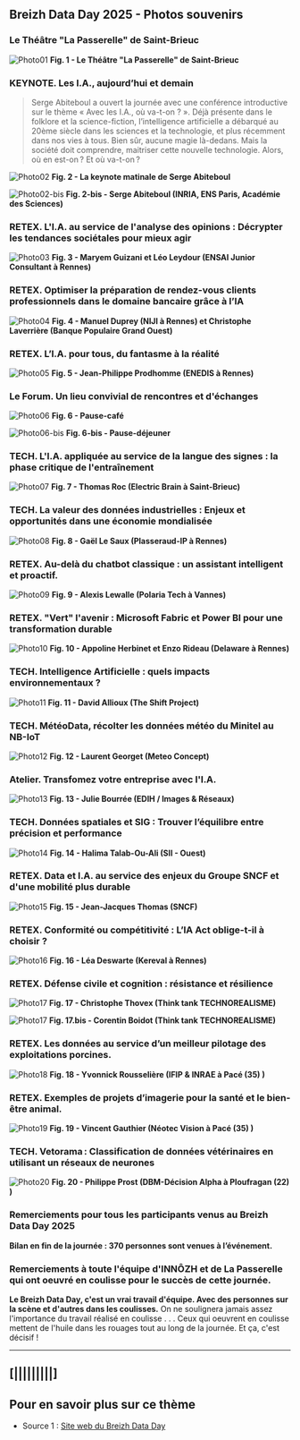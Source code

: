 ## Breizh Data Day 2025 - Photos souvenirs

### Le Théâtre "La Passerelle" de Saint-Brieuc
![Photo01](../illustrim//Photos/BDD2025/Theatre_La_Passerelle_BDD2025-01.jpg)
**Fig. 1 - Le Théâtre "La Passerelle" de Saint-Brieuc**
>

### KEYNOTE. Les I.A., aujourd’hui et demain
>Serge Abiteboul a ouvert la journée avec une conférence introductive sur le thème « Avec les I.A., où va-t-on ? ».
> Déjà présente dans le folklore et la science-fiction, l’intelligence artificielle a débarqué au 20ème siècle dans les sciences et la technologie, et plus récemment dans nos vies à tous.
> Bien sûr, aucune magie là-dedans. Mais la société doit comprendre, maitriser cette nouvelle technologie.
> Alors, où en est-on ? Et où va-t-on ?    
>
![Photo02](../illustrim/Photos/BDD2025/Keynote_S-Abiteboul_BD2025-01k.jpg)
**Fig. 2 - La keynote matinale de Serge Abiteboul**
>
![Photo02-bis](../illustrim/Photos/BDD2025/GT01_Serge_ABITEBOUL_Inria-001.jpg)
**Fig. 2-bis - Serge Abiteboul (INRIA, ENS Paris, Académie des Sciences)**
>

### RETEX. L'I.A. au service de l'analyse des opinions : Décrypter les tendances sociétales pour mieux agir
![Photo03](../illustrim/Photos/BDD2025/ENSAI_JE_BDD2025-01k.jpg)
**Fig. 3 - Maryem Guizani et Léo Leydour (ENSAI Junior Consultant à Rennes)**


### RETEX. Optimiser la préparation de rendez-vous clients professionnels dans le domaine bancaire grâce à l’IA
![Photo04](../illustrim/Photos/BDD2025/NIJI_BPGO_BDD2025-01k.jpg)
**Fig. 4 - Manuel Duprey (NIJI à Rennes) et Christophe Laverrière (Banque Populaire Grand Ouest)**

### RETEX. L’I.A. pour tous, du fantasme à la réalité
![Photo05](../illustrim/Photos/BDD2025/ENEDIS_BDD2025-01k.jpg)
**Fig. 5 - Jean-Philippe Prodhomme (ENEDIS à Rennes)**
> 


### Le Forum. Un lieu convivial de rencontres et d'échanges
![Photo06](../illustrim/Photos/BDD2025/Forum_BDD2025-01.jpg)
**Fig. 6 - Pause-café**
> 
![Photo06-bis](../illustrim/Photos/BDD2025/Forum_BDD2025-02.jpg)
**Fig. 6-bis - Pause-déjeuner**
>
> 

### TECH. L'I.A. appliquée au service de la langue des signes : la phase critique de l'entraînement
![Photo07](../illustrim/Photos/BDD2025/ELECTRIC-BRAIN_BD2025-01k.jpg)
**Fig. 7 - Thomas Roc (Electric Brain à Saint-Brieuc)**
>
>

### TECH. La valeur des données industrielles : Enjeux et opportunités dans une économie mondialisée
![Photo08](../illustrim/Photos/BDD2025/PLASSERAUD-IP_BDD2025-01k.jpg)
**Fig. 8 - Gaël Le Saux (Plasseraud-IP à Rennes)**
>
>

### RETEX. Au-delà du chatbot classique : un assistant intelligent et proactif.
![Photo09](../illustrim/Photos/BDD2025/Polaria_BDD2025-01.jpg)
**Fig. 9 - Alexis Lewalle (Polaria Tech à Vannes)**
>
>


### RETEX. "Vert" l'avenir : Microsoft Fabric et Power BI pour une transformation durable
![Photo10](../illustrim/Photos/BDD2025/Delaware_BDD2025-01k.jpg)
**Fig. 10 - Appoline Herbinet et Enzo Rideau (Delaware à Rennes)**
>
>

### TECH. Intelligence Artificielle : quels impacts environnementaux ?
![Photo11](../illustrim//Photos/BDD2025/11_David_Allioux_BDD2025.png)
**Fig. 11 - David Allioux (The Shift Project)**

### TECH. MétéoData, récolter les données météo du Minitel au NB-IoT
![Photo12](../illustrim//Photos/BDD2025/12_Laurent_Georget_BDD2025.jpg)
**Fig. 12 - Laurent Georget (Meteo Concept)**

### Atelier. Transfomez votre entreprise avec l'I.A.
![Photo13](../illustrim//Photos/BDD2025/13_Julie_Bourree_BDD2025.jpg)
**Fig. 13 - Julie Bourrée (EDIH / Images & Réseaux)**

### TECH. Données spatiales et SIG : Trouver l’équilibre entre précision et performance
![Photo14](../illustrim//Photos/BDD2025/14_Halima_Talab-Ou-Ali_BDD2025.jpg)
**Fig. 14 -  Halima Talab-Ou-Ali (SII - Ouest)**

### RETEX. Data et I.A. au service des enjeux du Groupe SNCF et d'une mobilité plus durable
![Photo15](../illustrim//Photos/BDD2025/15_Jean-Jacques_Thomas_BDD2025-k.jpg)
**Fig. 15 - Jean-Jacques Thomas (SNCF)**

### RETEX. Conformité ou compétitivité : L’IA Act oblige-t-il à choisir ?
![Photo16](../illustrim//Photos/BDD2025/16_Lea_Deswarte_BDD2025.jpg)
**Fig. 16 - Léa Deswarte (Kereval à Rennes)**

### RETEX. Défense civile et cognition : résistance et résilience
![Photo17](../illustrim//Photos/BDD2025/17_Christophe_Thovex_BDD2025-().jpg)
**Fig. 17 - Christophe Thovex (Think tank TECHNOREALISME)**
>
![Photo17](../illustrim//Photos/BDD2025/17_Corentin_Boidot_BDD2025-().png)
**Fig. 17.bis -  Corentin Boidot (Think tank TECHNOREALISME)**

### RETEX. Les données au service d’un meilleur pilotage des exploitations porcines.
![Photo18](../illustrim//Photos/BDD2025/18_Yvonnick_Rousselière_BDD2025-().jpg)
**Fig. 18 - Yvonnick Rousselière (IFIP & INRAE à Pacé (35) )**

### RETEX. Exemples de projets d’imagerie pour la santé et le bien-être animal.
![Photo19](../illustrim//Photos/BDD2025/19_Vincent_Gauthier_BDD2025-().jpg)
**Fig. 19 - Vincent Gauthier (Néotec Vision à Pacé (35) )**

### TECH. Vetorama : Classification de données vétérinaires en utilisant un réseaux de neurones
![Photo20](../illustrim//Photos/BDD2025/20_Philippe_Prost_BDD2025-(2024-02-21).png)
**Fig. 20 -  Philippe Prost (DBM-Décision Alpha à Ploufragan (22) )**


>
>

### Remerciements pour tous les participants venus au Breizh Data Day 2025

**Bilan en fin de la journée : 370 personnes sont venues à l’événement.**
>

### Remerciements à toute l'équipe d'INNÔZH et de La Passerelle qui ont oeuvré en coulisse pour le succès de cette journée.

**Le Breizh Data Day, c'est un vrai travail d'équipe. Avec des personnes sur la scène et d'autres dans les coulisses.**
On ne soulignera jamais assez l'importance du travail réalisé en coulisse . . .
Ceux qui oeuvrent en coulisse mettent de l'huile dans les rouages tout au long de la journée.
Et ça, c'est décisif ! 
>


---

## [|||||||||] 
>
## Pour en savoir plus sur ce thème

- Source 1 : [Site web du Breizh Data Day](https://breizhdataday.innozh.fr/)
